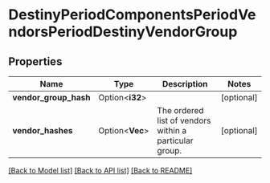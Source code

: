# DestinyPeriodComponentsPeriodVendorsPeriodDestinyVendorGroup

## Properties

Name | Type | Description | Notes
------------ | ------------- | ------------- | -------------
**vendor_group_hash** | Option<**i32**> |  | [optional]
**vendor_hashes** | Option<**Vec<i32>**> | The ordered list of vendors within a particular group. | [optional]

[[Back to Model list]](../README.md#documentation-for-models) [[Back to API list]](../README.md#documentation-for-api-endpoints) [[Back to README]](../README.md)


